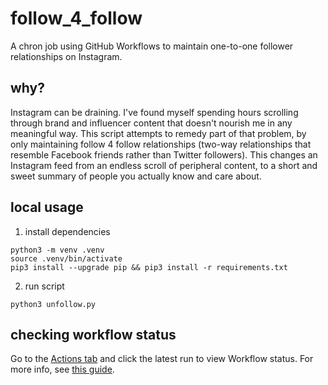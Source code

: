 # follow_4_follow
A chron job using GitHub Workflows to maintain one-to-one follower relationships on Instagram.

## why?
Instagram can be draining. I've found myself spending hours scrolling through brand and influencer content that doesn't nourish me in any meaningful way. This script attempts to remedy part of that problem, by only maintaining follow 4 follow relationships (two-way relationships that resemble Facebook friends rather than Twitter followers). This changes an Instagram feed from an endless scroll of peripheral content, to a short and sweet summary of people you actually know and care about.

## local usage
1. install dependencies

```
python3 -m venv .venv
source .venv/bin/activate
pip3 install --upgrade pip && pip3 install -r requirements.txt
```
2. run script
```
python3 unfollow.py
```

## checking workflow status
Go to the [Actions tab](https://github.com/tngzng/follow_4_follow/actions) and click the latest run to view Workflow status. For more info, see [this guide](https://docs.github.com/en/actions/quickstart#viewing-your-workflow-results).

